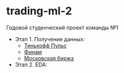 # trading-ml-2

Годовой студенческий проект команды №1

* Этап 1. Получение данных:
    - [Тинькофф Пульс](/data/Tinkoff/tinkoff_puls.ipynb)
    - [Финам](/data/Finam/README.md)
    - [Московская биржа](/data/MOEX/MOEX.ipynb)
* Этап 2. EDA:




